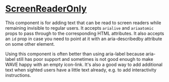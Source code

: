 # [ScreenReaderOnly](./../src/lib/components/ScreenReaderOnly.svelte)
This component is for adding text that can be read to screen readers while remaining
invisible to regular users. It accepts `arialive` and `ariaatomic` props to pass through to
the corresponding HTML attributes. It also accepts an `id` prop in case you need to
point at it with an aria-describedby attribute on some other element.

Using this component is often better than using aria-label because aria-label still has poor support
and sometimes is not good enough to make WAVE happy with an empty icon-link. It's also a
good way to add additional text when sighted users have a little text already, e.g. to add
interactivity instructions.
